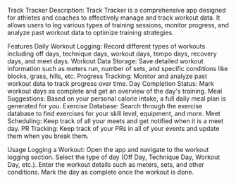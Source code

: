 
Track Tracker 
Description: Track Tracker is a comprehensive app designed for athletes and coaches to effectively manage and track workout data. It allows users to log various types of training sessions, monitor progress, and analyze past workout data to optimize training strategies.

Features 
Daily Workout Logging: Record different types of workouts including off days, technique days, workout days, tempo days, recovery days, and meet days. Workout
Data Storage: Save detailed workout information such as meters run, number of sets, and specific conditions like blocks, grass, hills, etc.
Progress Tracking: Monitor and analyze past workout data to track progress over time.
Day Completion Status: Mark workout days as complete and get an overview of the day's training.
Meal Suggestions: Based on your personal calorie intake, a full daily meal plan is generated for you.
Exercise Database: Search through the exercise database to find exercises for your skill level, equipment, and more.
Meet Scheduling: Keep track of all your meets and get notified when it is a meet day.
PR Tracking: Keep track of your PRs in all of your events and update them when you break them.

Usage 
Logging a Workout:
Open the app and navigate to the workout logging section.
Select the type of day (Off Day, Technique Day, Workout Day, etc.).
Enter the workout details such as meters, sets, and other conditions.
Mark the day as complete once the workout is done.
